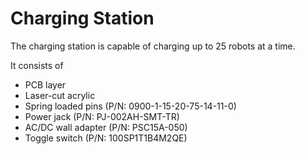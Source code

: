 # Charging Station
The charging station is capable of charging up to 25 robots at a time. 

It consists of 
- PCB layer
- Laser-cut acrylic 
- Spring loaded pins (P/N: 0900-1-15-20-75-14-11-0)
- Power jack         (P/N: PJ-002AH-SMT-TR)
- AC/DC wall adapter (P/N: PSC15A-050)
- Toggle switch      (P/N: 100SP1T1B4M2QE)

